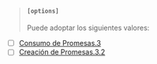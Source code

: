  > #### `[options]` 
 > Puede adoptar los siguientes valores:
* [ ] [Consumo de Promesas.3](https://scotch.io/tutorials/javascript-promises-for-dummies#toc-consuming-promises)
* [ ] [Creación de Promesas.3.2](https://www.freecodecamp.org/news/how-to-write-a-javascript-promise-4ed8d44292b8/)
